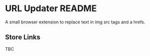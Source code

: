 # URL Updater README
A small browser extension to replace text in img src tags and a hrefs.

## Store Links
TBC
